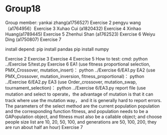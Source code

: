 # Group18

Group member: 
yankai zhang(a1756527) Exercise 2
pengyu wang（a1764956）Exercise 3
Xuhao Cui (a1820432) Exercise 4
Xinhao Huang(a1789445) Exercise 5 
Zhenhui Shan (a1762523) Exercise 6
Weiyu Ding (a1750807)  Exercise 7


install depend:
pip install pandas
pip install numpy


Exercise 2
Exercise 3
Exercise 4
Exercise 5
How to test:
cmd: python ../Exercise 5/test.py
Exercise 6
EA1 (use fitness proportional selection, PMX_Crossover, mutation_insert)： python ../Exercise 6/EA1.py 
EA2 (use PMX_Crossover, mutation_inversion, fitness_proportional)： python ../Exercise 6/EA2.py 
EA3 (use Order_crossover, mutation_swap, tournament_selection)： python ../Exercise 6/EA3.py 
report file (use mutation and select to operate，the advantage of mutation is that it can track where use the mutation way， and it is generally hard to report errors. The parameters of the select method are the current population population and the corresponding function fitness, and population needs to be a GAPopulation object, and fitness must also be a callable object; and choose people size list are 10, 20, 50, 100, and generations are 50, 100, 200, they are run about half an hour)
Exercise 7


